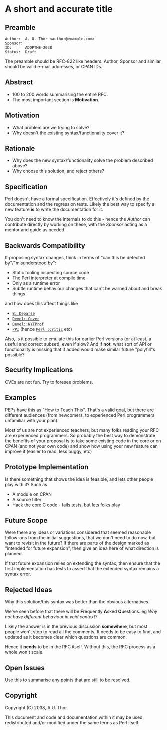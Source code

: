 # A short and accurate title

## Preamble

    Author:  A. U. Thor <author@example.com>
    Sponsor:
    ID:      ADOPTME-2038
    Status:  Draft

The preamble should be RFC-822 like headers.
Author, Sponsor and similar should be valid e-mail addresses, or CPAN IDs.

## Abstract

* 100 to 200 words summarising the entire RFC.
* The most important section is **Motivation**.

## Motivation

* What problem are we trying to solve?
* Why doesn't the existing syntax/functionality cover it?

## Rationale

* Why does the new syntax/functionality solve the problem described above?
* Why choose this solution, and reject others?

## Specification

Perl doesn't have a formal specification. Effectively it's defined by the documentation and the regression tests. Likely the best way to specify a new feature **is** to write the documentation for it.

You don't need to know the internals to do this - hence the *Author* can contribute directly by working on these, with the *Sponsor* acting as a mentor and guide as needed.

## Backwards Compatibility

If proposing syntax changes, think in terms of "can this be detected by"/"misunderstood by":

* Static tooling inspecting source code
* The Perl interpreter at compile time
* Only as a runtime error
* Subtle runtime behaviour changes that can't be warned about and break things

and how does this affect things like

* [`B::Deparse`](https://metacpan.org/pod/B::Deparse)
* [`Devel::Cover`](https://metacpan.org/pod/Devel::Cover)
* [`Devel::NYTProf`](https://metacpan.org/pod/Devel::NYTProf)
* [`PPI`](https://metacpan.org/pod/PPI) (hence [`Perl::Critic`](https://metacpan.org/pod/Perl::Critic) etc)

Also, is it possible to emulate this for earlier Perl versions (or at least, a useful and correct subset), even if slow? And if **not**, what sort of API or functionality is missing that if added would make similar future "polyfill"s possible?

## Security Implications

CVEs are not fun. Try to foresee problems.

## Examples

PEPs have this as "How to Teach This". That's a valid goal, but there are different audiences (from newcomers, to experienced Perl programmers unfamiliar with your plan).

Most of us are not experienced teachers, but many folks reading your RFC are experienced programmers. So probably the best way to demonstrate the benefits of your proposal is to take some existing code in the core or on CPAN (and not your own code) and show how using your new feature can improve it (easier to read, less buggy, etc)

## Prototype Implementation

Is there something that shows the idea is feasible, and lets other people
play with it? Such as

* A module on CPAN
* A source filter
* Hack the core C code - fails tests, but lets folks play

## Future Scope

Were there any ideas or variations considered that seemed reasonable follow-ons from the initial suggestions, that we don't need to do now, but want to revisit in the future? If there are parts of the design marked as "intended for future expansion", then give an idea here of what direction is planned.

If that future expansion relies on extending the syntax, then ensure that the first implementation has tests to assert that the extended syntax remains a syntax error.

## Rejected Ideas

Why this solution/this syntax was better than the obvious alternatives.

We've seen before that there will be **F**requently **A**sked **Q**uestions.
eg *Why not have different behaviour in void context?*

Likely the answer is in the previous discussion **somewhere**, but most people won't stop to read all the comments. It needs to be easy to find, and updated as it becomes clear which questions are common.

Hence it **needs** to be in the RFC itself. Without this, the RFC process as a whole won't scale.

## Open Issues

Use this to summarise any points that are still to be resolved.

## Copyright

Copyright (C) 2038, A.U. Thor.

This document and code and documentation within it may be used, redistributed and/or modified under the same terms as Perl itself.
